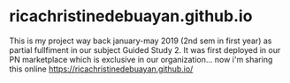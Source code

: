 # ricachristinedebuayan.github.io
This is my project way back january-may 2019 (2nd sem in first year) as partial fullfiment in our subject Guided Study 2.
It was first deployed in our PN marketplace which is exclusive in our organization... now i'm sharing this online
https://ricachristinedebuayan.github.io/
